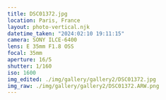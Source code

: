 ```yaml
---
title: DSC01372.jpg
location: Paris, France
layout: photo-vertical.njk
datetime_taken: "2024:02:10 19:11:15"
camera: SONY ILCE-6400
lens: E 35mm F1.8 OSS
focal: 35mm
aperture: 16/5
shutter: 1/160
iso: 1600
img_edited: ./img/gallery/gallery2/DSC01372.jpg
img_raw: ./img/gallery/gallery2/DSC01372.ARW.png
---
```

